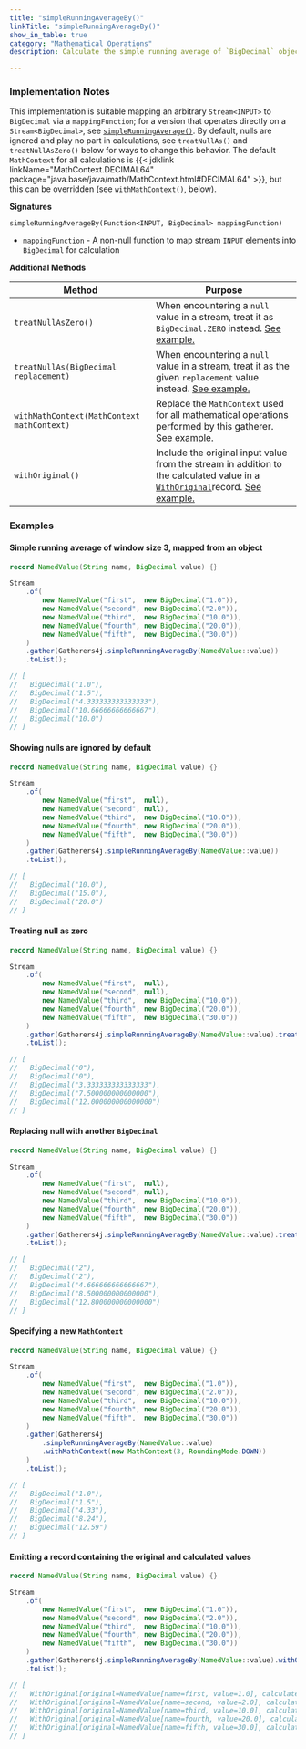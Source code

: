 ```yaml
---
title: "simpleRunningAverageBy()"
linkTitle: "simpleRunningAverageBy()"
show_in_table: true
category: "Mathematical Operations"
description: Calculate the simple running average of `BigDecimal` objects mapped from a `Stream<INPUT>` via a `mappingFunction`.

---
```


### Implementation Notes
This implementation is suitable mapping an arbitrary `Stream<INPUT>` to `BigDecimal` via a `mappingFunction`; for a version that operates directly on a `Stream<BigDecimal>`, see [`simpleRunningAverage()`](/gatherers/mathematical/simplerunningaverage/).
By default, nulls are ignored and play no part in calculations, see `treatNullAs()` and `treatNullAsZero()` below for ways to change this behavior. The default `MathContext`
for all calculations is {{< jdklink linkName="MathContext.DECIMAL64" package="java.base/java/math/MathContext.html#DECIMAL64" >}}, but this can be overridden (see `withMathContext()`, below).


**Signatures**

`simpleRunningAverageBy(Function<INPUT, BigDecimal> mappingFunction)`
* `mappingFunction` - A non-null function to map stream `INPUT` elements into `BigDecimal` for calculation

**Additional Methods**

| Method                                     | Purpose                                                                                                                                                                                                                                                                                                         |
|--------------------------------------------|-----------------------------------------------------------------------------------------------------------------------------------------------------------------------------------------------------------------------------------------------------------------------------------------------------------------|
| `treatNullAsZero()`                        | When encountering a `null` value in a stream, treat it as `BigDecimal.ZERO` instead. [See example.](#treating-null-as-zero)                                                                                                                                                                                     |
| `treatNullAs(BigDecimal replacement)`      | When encountering a `null` value in a stream, treat it as the given `replacement` value instead. [See example.](#replacing-null-with-another-bigdecimal)                                                                                                                                                        |
| `withMathContext(MathContext mathContext)` | Replace the `MathContext` used for all mathematical operations performed by this gatherer. [See example.](#specifying-a-new-mathcontext)                                                                                                                                                                        |
| `withOriginal()`                           | Include the original input value from the stream in addition to the calculated value in a [`WithOriginal`](https://github.com/tginsberg/gatherers4j/blob/main/src/main/java/com/ginsberg/gatherers4j/WithOriginal.java)record. [See example.](#emitting-a-record-containing-the-original-and-calculated-values) |

### Examples

#### Simple running average of window size 3, mapped from an object

```java
record NamedValue(String name, BigDecimal value) {}

Stream
    .of(
        new NamedValue("first",  new BigDecimal("1.0")),
        new NamedValue("second", new BigDecimal("2.0")),
        new NamedValue("third",  new BigDecimal("10.0")),
        new NamedValue("fourth", new BigDecimal("20.0")),
        new NamedValue("fifth",  new BigDecimal("30.0"))
    )
    .gather(Gatherers4j.simpleRunningAverageBy(NamedValue::value))
    .toList();

// [ 
//   BigDecimal("1.0"), 
//   BigDecimal("1.5"),
//   BigDecimal("4.333333333333333"), 
//   BigDecimal("10.66666666666667"),
//   BigDecimal("10.0") 
// ]
```

#### Showing nulls are ignored by default

```java
record NamedValue(String name, BigDecimal value) {}

Stream
    .of(
        new NamedValue("first",  null),
        new NamedValue("second", null),
        new NamedValue("third",  new BigDecimal("10.0")),
        new NamedValue("fourth", new BigDecimal("20.0")),
        new NamedValue("fifth",  new BigDecimal("30.0"))
    )
    .gather(Gatherers4j.simpleRunningAverageBy(NamedValue::value))
    .toList();

// [
//   BigDecimal("10.0"), 
//   BigDecimal("15.0"), 
//   BigDecimal("20.0") 
// ]
```

#### Treating null as zero

```java
record NamedValue(String name, BigDecimal value) {}

Stream
    .of(
        new NamedValue("first",  null),
        new NamedValue("second", null),
        new NamedValue("third",  new BigDecimal("10.0")),
        new NamedValue("fourth", new BigDecimal("20.0")),
        new NamedValue("fifth",  new BigDecimal("30.0"))
    )
    .gather(Gatherers4j.simpleRunningAverageBy(NamedValue::value).treatNullAsZero())
    .toList();

// [
//   BigDecimal("0"),
//   BigDecimal("0"),
//   BigDecimal("3.333333333333333"), 
//   BigDecimal("7.500000000000000"), 
//   BigDecimal("12.000000000000000") 
// ]
```

#### Replacing null with another `BigDecimal`


```java
record NamedValue(String name, BigDecimal value) {}

Stream
    .of(
        new NamedValue("first",  null),
        new NamedValue("second", null),
        new NamedValue("third",  new BigDecimal("10.0")),
        new NamedValue("fourth", new BigDecimal("20.0")),
        new NamedValue("fifth",  new BigDecimal("30.0"))
    )
    .gather(Gatherers4j.simpleRunningAverageBy(NamedValue::value).treatNullAs(BigDecimal.TWO))
    .toList();

// [
//   BigDecimal("2"),
//   BigDecimal("2"),
//   BigDecimal("4.666666666666667"), 
//   BigDecimal("8.500000000000000"), 
//   BigDecimal("12.800000000000000") 
// ]
```


#### Specifying a new `MathContext`


```java
record NamedValue(String name, BigDecimal value) {}

Stream
    .of(
        new NamedValue("first",  new BigDecimal("1.0")),
        new NamedValue("second", new BigDecimal("2.0")),
        new NamedValue("third",  new BigDecimal("10.0")),
        new NamedValue("fourth", new BigDecimal("20.0")),
        new NamedValue("fifth",  new BigDecimal("30.0"))
    )
    .gather(Gatherers4j
        .simpleRunningAverageBy(NamedValue::value)
        .withMathContext(new MathContext(3, RoundingMode.DOWN))
    )
    .toList();

// [ 
//   BigDecimal("1.0"), 
//   BigDecimal("1.5"),
//   BigDecimal("4.33"), 
//   BigDecimal("8.24"),
//   BigDecimal("12.59") 
// ]
```


#### Emitting a record containing the original and calculated values


```java
record NamedValue(String name, BigDecimal value) {}

Stream
    .of(
        new NamedValue("first",  new BigDecimal("1.0")),
        new NamedValue("second", new BigDecimal("2.0")),
        new NamedValue("third",  new BigDecimal("10.0")),
        new NamedValue("fourth", new BigDecimal("20.0")),
        new NamedValue("fifth",  new BigDecimal("30.0"))
    )
    .gather(Gatherers4j.simpleRunningAverageBy(NamedValue::value).withOriginal())
    .toList();

// [ 
//   WithOriginal[original=NamedValue[name=first, value=1.0], calculated=1.0]
//   WithOriginal[original=NamedValue[name=second, value=2.0], calculated=1.5]
//   WithOriginal[original=NamedValue[name=third, value=10.0], calculated=4.333333333333333]
//   WithOriginal[original=NamedValue[name=fourth, value=20.0], calculated=8.250000000000000]
//   WithOriginal[original=NamedValue[name=fifth, value=30.0], calculated=12.600000000000000]
// ]
```